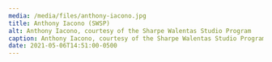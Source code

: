 ```yaml
---
media: /media/files/anthony-iacono.jpg
title: Anthony Iacono (SWSP)
alt: Anthony Iacono, courtesy of the Sharpe Walentas Studio Program
caption: Anthony Iacono, courtesy of the Sharpe Walentas Studio Program
date: 2021-05-06T14:51:00-0500
---
```

